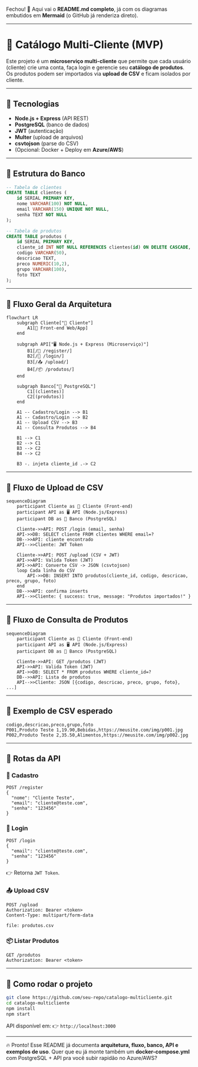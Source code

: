 Fechou! 🚀 Aqui vai o **README.md completo**, já com os diagramas embutidos em **Mermaid** (o GitHub já renderiza direto).

---

# 🛒 Catálogo Multi-Cliente (MVP)

Este projeto é um **microserviço multi-cliente** que permite que cada usuário (cliente) crie uma conta, faça login e gerencie seu **catálogo de produtos**.
Os produtos podem ser importados via **upload de CSV** e ficam isolados por cliente.

---

## 🔹 Tecnologias

* **Node.js + Express** (API REST)
* **PostgreSQL** (banco de dados)
* **JWT** (autenticação)
* **Multer** (upload de arquivos)
* **csvtojson** (parse do CSV)
* (Opcional: Docker + Deploy em **Azure/AWS**)

---

## 🔹 Estrutura do Banco

```sql
-- Tabela de clientes
CREATE TABLE clientes (
    id SERIAL PRIMARY KEY,
    nome VARCHAR(100) NOT NULL,
    email VARCHAR(150) UNIQUE NOT NULL,
    senha TEXT NOT NULL
);

-- Tabela de produtos
CREATE TABLE produtos (
    id SERIAL PRIMARY KEY,
    cliente_id INT NOT NULL REFERENCES clientes(id) ON DELETE CASCADE,
    codigo VARCHAR(50),
    descricao TEXT,
    preco NUMERIC(10,2),
    grupo VARCHAR(100),
    foto TEXT
);
```

---

## 🔹 Fluxo Geral da Arquitetura

```mermaid
flowchart LR
    subgraph Cliente["👤 Cliente"]
        A1[📱 Front-end Web/App]
    end

    subgraph API["🖥️ Node.js + Express (Microserviço)"]
        B1[/🔑 /register/]
        B2[/🔑 /login/]
        B3[/📤 /upload/]
        B4[/📦 /produtos/]
    end

    subgraph Banco["🐘 PostgreSQL"]
        C1[(clientes)]
        C2[(produtos)]
    end

    A1 -- Cadastro/Login --> B1
    A1 -- Cadastro/Login --> B2
    A1 -- Upload CSV --> B3
    A1 -- Consulta Produtos --> B4

    B1 --> C1
    B2 --> C1
    B3 --> C2
    B4 --> C2

    B3 -. injeta cliente_id .-> C2
```

---

## 🔹 Fluxo de Upload de CSV

```mermaid
sequenceDiagram
    participant Cliente as 👤 Cliente (Front-end)
    participant API as 🖥️ API (Node.js/Express)
    participant DB as 🐘 Banco (PostgreSQL)

    Cliente->>API: POST /login (email, senha)
    API->>DB: SELECT cliente FROM clientes WHERE email=?
    DB-->>API: cliente encontrado
    API-->>Cliente: JWT Token

    Cliente->>API: POST /upload (CSV + JWT)
    API->>API: Valida Token (JWT)
    API->>API: Converte CSV -> JSON (csvtojson)
    loop Cada linha do CSV
        API->>DB: INSERT INTO produtos(cliente_id, codigo, descricao, preco, grupo, foto)
    end
    DB-->>API: confirma inserts
    API-->>Cliente: { success: true, message: "Produtos importados!" }
```

---

## 🔹 Fluxo de Consulta de Produtos

```mermaid
sequenceDiagram
    participant Cliente as 👤 Cliente (Front-end)
    participant API as 🖥️ API (Node.js/Express)
    participant DB as 🐘 Banco (PostgreSQL)

    Cliente->>API: GET /produtos (JWT)
    API->>API: Valida Token (JWT)
    API->>DB: SELECT * FROM produtos WHERE cliente_id=?
    DB-->>API: Lista de produtos
    API-->>Cliente: JSON [{codigo, descricao, preco, grupo, foto}, ...]
```

---

## 🔹 Exemplo de CSV esperado

```csv
codigo,descricao,preco,grupo,foto
P001,Produto Teste 1,19.90,Bebidas,https://meusite.com/img/p001.jpg
P002,Produto Teste 2,35.50,Alimentos,https://meusite.com/img/p002.jpg
```

---

## 🔹 Rotas da API

### 🔑 Cadastro

```http
POST /register
{
  "nome": "Cliente Teste",
  "email": "cliente@teste.com",
  "senha": "123456"
}
```

### 🔑 Login

```http
POST /login
{
  "email": "cliente@teste.com",
  "senha": "123456"
}
```

👉 Retorna `JWT Token`.

### 📤 Upload CSV

```http
POST /upload
Authorization: Bearer <token>
Content-Type: multipart/form-data

file: produtos.csv
```

### 📦 Listar Produtos

```http
GET /produtos
Authorization: Bearer <token>
```

---

## 🔹 Como rodar o projeto

```bash
git clone https://github.com/seu-repo/catalogo-multicliente.git
cd catalogo-multicliente
npm install
npm start
```

API disponível em:
👉 `http://localhost:3000`

---

🔥 Pronto! Esse README já documenta **arquitetura, fluxo, banco, API e exemplos de uso**.
Quer que eu já monte também um **docker-compose.yml** com PostgreSQL + API pra você subir rapidão no Azure/AWS?
